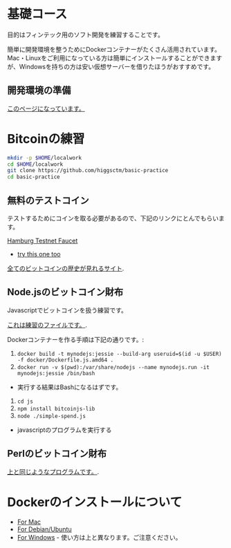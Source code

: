# 基礎コース

目的はフィンテック用のソフト開発を練習することです。


簡単に開発環境を整うためにDockerコンテナーがたくさん活用されています。Mac・Linuxをご利用になっている方は簡単にインストールすることができますが、Windowsを持ちの方は安い仮想サーバーを借りたほうがおすすめです。

## 開発環境の準備

[このページになっています。](CheatSheet.ja.md)



# Bitcoinの練習

```bash
mkdir -p $HOME/localwork
cd $HOME/localwork
git clone https://github.com/higgsctm/basic-practice
cd basic-practice
```

## 無料のテストコイン

テストするためにコインを取る必要があるので、下記のリンクにとんでもらいます。

[Hamburg Testnet Faucet](https://testnet.manu.backend.hamburg/faucet)
* [try this one too](https://kuttler.eu/en/bitcoin/btc/faucet/)


[全てのビットコインの歴史が見れるサイト](https://live.blockcypher.com/btc-testnet/).

## Node.jsのビットコイン財布


Javascriptでビットコインを扱う練習です。


[これは練習のファイルです。](js/simple-spend.js).


Dockerコンテナーを作る手順は下記の通りです。:
1.  `docker build -t mynodejs:jessie --build-arg useruid=$(id -u $USER) -f docker/Dockerfile.js.amd64 .`
1.  `docker run -v $(pwd):/var/share/nodejs --name mynodejs.run -it mynodejs:jessie /bin/bash`
  * 実行する結果はBashになるはずです。
1. `cd js`
1. `npm install bitcoinjs-lib`
1. `node ./simple-spend.js`
  * javascriptのプログラムを実行する

## Perlのビットコイン財布

[上と同じようなプログラムです。](pl/simple-wallet.pl).



# Dockerのインストールについて

*  [For Mac](https://docs.docker.com/docker-for-mac/install/)
*  [For Debian/Ubuntu](https://docs.docker.com/install/linux/docker-ce/debian/)
*  [For Windows](https://docs.docker.com/docker-for-windows/install/) - 使い方は上と異なります。ご注意ください。
